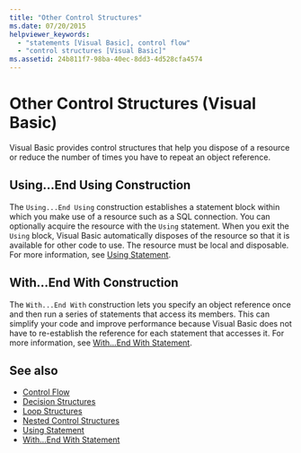 ```yaml
---
title: "Other Control Structures"
ms.date: 07/20/2015
helpviewer_keywords: 
  - "statements [Visual Basic], control flow"
  - "control structures [Visual Basic]"
ms.assetid: 24b811f7-98ba-40ec-8dd3-4d528cfa4574
---
```

# Other Control Structures (Visual Basic)
Visual Basic provides control structures that help you dispose of a resource or reduce the number of times you have to repeat an object reference.  
  
## Using...End Using Construction  
 The `Using...End Using` construction establishes a statement block within which you make use of a resource such as a SQL connection. You can optionally acquire the resource with the `Using` statement. When you exit the `Using` block, Visual Basic automatically disposes of the resource so that it is available for other code to use. The resource must be local and disposable. For more information, see [Using Statement](../../../language-reference/statements/using-statement.md).  
  
## With...End With Construction  
 The `With...End With` construction lets you specify an object reference once and then run a series of statements that access its members. This can simplify your code and improve performance because Visual Basic does not have to re-establish the reference for each statement that accesses it. For more information, see [With...End With Statement](../../../language-reference/statements/with-end-with-statement.md).  
  
## See also

- [Control Flow](index.md)
- [Decision Structures](decision-structures.md)
- [Loop Structures](loop-structures.md)
- [Nested Control Structures](nested-control-structures.md)
- [Using Statement](../../../language-reference/statements/using-statement.md)
- [With...End With Statement](../../../language-reference/statements/with-end-with-statement.md)
